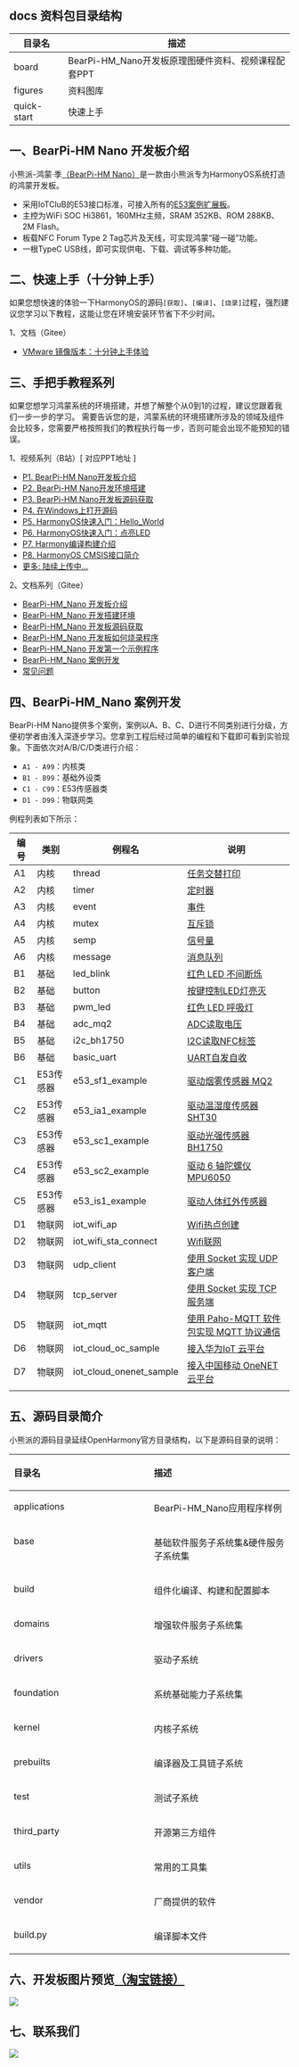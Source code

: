 ## docs 资料包目录结构

| 目录名 | 描述   |
| ---- | ------ | 
| board   | BearPi-HM_Nano开发板原理图硬件资料、视频课程配套PPT  | 
| figures  | 资料图库   |
| quick-start  | 快速上手   |  

## 一、BearPi-HM Nano 开发板介绍

小熊派-鸿蒙·季[（BearPi-HM Nano）](https://item.taobao.com/item.htm?id=633296694816)是一款由小熊派专为HarmonyOS系统打造的鸿蒙开发板。

* 采用IoTCluB的E53接口标准，可接入所有的[E53案例扩展板](https://shop336827451.taobao.com/category-1488778768.htm)。
* 主控为WiFi SOC Hi3861，160MHz主频，SRAM 352KB、ROM 288KB、2M Flash。
* 板载NFC Forum Type 2 Tag芯片及天线，可实现鸿蒙“碰一碰”功能。
* 一根TypeC USB线，即可实现供电、下载、调试等多种功能。


## 二、快速上手（十分钟上手）

如果您想快速的体验一下HarmonyOS的源码`[获取]`、`[编译]`、`[烧录]`过程，强烈建议您学习以下教程，这能让您在环境安装环节省下不少时间。


1、文档（Gitee）
* [VMware 镜像版本：十分钟上手体验](../../../../applications/BearPi/BearPi-HM_Nano/docs/quick-start/BearPi-HM_Nano十分钟上手.md)

## 三、手把手教程系列

如果您想学习鸿蒙系统的环境搭建，并想了解整个从0到1的过程，建议您跟着我们一步一步的学习。
需要告诉您的是，鸿蒙系统的环境搭建所涉及的领域及组件会比较多，您需要严格按照我们的教程执行每一步，否则可能会出现不能预知的错误。

1、视频系列（B站）[ 对应PPT地址 ]
* [P1. BearPi-HM Nano开发板介绍](https://www.bilibili.com/video/BV1tv411b7SA?p=1)
* [P2. BearPi-HM Nano开发环境搭建](https://www.bilibili.com/video/BV1tv411b7SA?p=2)
* [P3. BearPi-HM Nano开发板源码获取](https://www.bilibili.com/video/BV1tv411b7SA?p=3)
* [P4. 在Windows上打开源码](https://www.bilibili.com/video/BV1tv411b7SA?p=4)
* [P5. HarmonyOS快速入门：Hello_World](https://www.bilibili.com/video/BV1tv411b7SA?p=5)
* [P6. HarmonyOS快速入门：点亮LED](https://www.bilibili.com/video/BV1tv411b7SA?p=6)
* [P7. Harmony编译构建介绍](https://www.bilibili.com/video/BV1tv411b7SA?p=7)
* [P8. HarmonyOS CMSIS接口简介](https://www.bilibili.com/video/BV1tv411b7SA?p=8)
* [更多: 陆续上传中...](https://www.bilibili.com/video/BV1tv411b7SA)

2、文档系列（Gitee）
-   [BearPi-HM_Nano 开发板介绍](../../../../applications/BearPi/BearPi-HM_Nano/docs/quick-start/BearPi-HM_Nano开发板介绍.md)
-   [BearPi-HM_Nano 开发搭建环境](../../../../applications/BearPi/BearPi-HM_Nano/docs/quick-start/BearPi-HM_Nano开发搭建环境.md)
-   [BearPi-HM_Nano 开发板源码获取](../../../../applications/BearPi/BearPi-HM_Nano/docs/quick-start/源码获取.md)
-   [BearPi-HM_Nano 开发板如何烧录程序](../../../../applications/BearPi/BearPi-HM_Nano/docs/quick-start/BearPi-HM_Nano开发板如何烧录程序.md)
-   [BearPi-HM_Nano 开发第一个示例程序](../../../../applications/BearPi/BearPi-HM_Nano/docs/quick-start/BearPi-HM_Nano开发板第一个示例程序.md)
-   [BearPi-HM_Nano 案例开发](../../../../applications/BearPi/BearPi-HM_Nano/sample/README.md)
-   [常见问题](../../../../applications/BearPi/BearPi-HM_Nano/docs/quick-start/常见问题.md)


## 四、BearPi-HM_Nano 案例开发

BearPi-HM Nano提供多个案例，案例以A、B、C、D进行不同类别进行分级，方便初学者由浅入深逐步学习。您拿到工程后经过简单的编程和下载即可看到实验现象。下面依次对A/B/C/D类进行介绍：

* `A1 - A99`：内核类
* `B1 - B99`：基础外设类
* `C1 - C99`：E53传感器类
* `D1 - D99`：物联网类

例程列表如下所示：

| 编号 | 类别   | 例程名           | 说明                                                         |
| ---- | ------ | ---------------- | ------------------------------------------------------------ |
| A1   | 内核   | thread           |   [任务交替打印](../../../../applications/BearPi/BearPi-HM_Nano/sample/A1_kernal_thread/README.md)  |
| A2   | 内核   | timer            |  [定时器  ](../../../../applications/BearPi/BearPi-HM_Nano/sample/A2_kernel_timer/README.md)                                                      |
| A3   | 内核   | event            |   [事件](../../../../applications/BearPi/BearPi-HM_Nano/sample/A3_kernel_event/README.md)|
| A4   | 内核   | mutex            |   [互斥锁](../../../../applications/BearPi/BearPi-HM_Nano/sample/A4_kernel_mutex/README.md)|
| A5   | 内核   | semp             |   [信号量](../../../../applications/BearPi/BearPi-HM_Nano/sample/A5_kernel_semaphore/README.md)|
| A6   | 内核   | message           |    [消息队列](../../../../applications/BearPi/BearPi-HM_Nano/sample/A6_kernel_message/README.md)|
| B1   | 基础   | led_blink        |   [红色 LED 不间断烁](../../../../applications/BearPi/BearPi-HM_Nano/sample/B1_basic_led_blink/README.md)|
| B2   | 基础   | button           |   [按键控制LED灯亮灭](../../../../applications/BearPi/BearPi-HM_Nano/sample/B2_basic_button/README.md)|
| B3   | 基础   | pwm_led          |   [红色 LED 呼吸灯](../../../../applications/BearPi/BearPi-HM_Nano/sample/B3_basic_pwm_led/README.md)|
| B4   | 基础   | adc_mq2          |   [ADC读取电压](../../../../applications/BearPi/BearPi-HM_Nano/sample/B4_basic_adc/README.md)|
| B5   | 基础   | i2c_bh1750       |   [I2C读取NFC标签](../../../../applications/BearPi/BearPi-HM_Nano/sample/B5_basic_i2c_nfc/README.md)|
| B6   | 基础   | basic_uart       |   [UART自发自收](../../../../applications/BearPi/BearPi-HM_Nano/sample/B6_basic_uart/README.md)|
| C1   | E53传感器   | e53_sf1_example        |       [驱动烟雾传感器 MQ2](../../../../applications/BearPi/BearPi-HM_Nano/sample/C1_e53_sf1_mq2/README.md)|
| C2   | E53传感器   | e53_ia1_example              |   [驱动温湿度传感器 SHT30](../../../../applications/BearPi/BearPi-HM_Nano/sample/C2_e53_ia1_temp_humi_pls/README.md)|
| C3   | E53传感器   | e53_sc1_example             |   [驱动光强传感器 BH1750](../../../../applications/BearPi/BearPi-HM_Nano/sample/C3_e53_sc1_pls/README.md)|
| C4   | E53传感器   | e53_sc2_example        |   [驱动 6 轴陀螺仪 MPU6050](../../../../applications/BearPi/BearPi-HM_Nano/sample/C4_e53_sc2_axis/README.md)|
| C5   | E53传感器   | e53_is1_example              |   [驱动人体红外传感器](../../../../applications/BearPi/BearPi-HM_Nano/sample/C5_e53_is1_infrared/README.md)|
| D1   | 物联网 | iot_wifi_ap        |   [Wifi热点创建](../../../../applications/BearPi/BearPi-HM_Nano/sample/D1_iot_wifi_ap/README.md)|
| D2   | 物联网 | iot_wifi_sta_connect    |   [Wifi联网](../../../../applications/BearPi/BearPi-HM_Nano/sample/D2_iot_wifi_sta_connect/README.md)|
| D3   | 物联网 | udp_client       |   [使用 Socket 实现 UDP 客户端](../../../../applications/BearPi/BearPi-HM_Nano/sample/D3_iot_udp_client/README.md)|
| D4   | 物联网 | tcp_server       |   [使用 Socket 实现 TCP 服务端](../../../../applications/BearPi/BearPi-HM_Nano/sample/D4_iot_tcp_server/README.md)|
| D5   | 物联网 | iot_mqtt             |   [使用 Paho-MQTT 软件包实现 MQTT 协议通信](../../../../applications/BearPi/BearPi-HM_Nano/sample/D5_iot_mqtt/README.md)|
| D6   | 物联网 | iot_cloud_oc_sample     |  [接入华为IoT 云平台](../../../../applications/BearPi/BearPi-HM_Nano/sample/D6_iot_cloud_oc/README.md)|
| D7   | 物联网 | iot_cloud_onenet_sample         |   [接入中国移动 OneNET 云平台](../../../../applications/BearPi/BearPi-HM_Nano/sample/D7_iot_cloud_onenet/README.md)|  
||||



## 五、源码目录简介

小熊派的源码目录延续OpenHarmony官方目录结构，以下是源码目录的说明：

<a name="table3815144702820"></a>
<table><thead align="left"><tr id="row198162047192810"><th class="cellrowborder" valign="top" width="50%" id="mcps1.2.3.1.1"><p id="p690319291299"><a name="p690319291299"></a><a name="p690319291299"></a>目录名</p>
</th>
<th class="cellrowborder" valign="top" width="50%" id="mcps1.2.3.1.2"><p id="p5903122962918"><a name="p5903122962918"></a><a name="p5903122962918"></a>描述</p>
</th>
</tr>
</thead>
<tbody><tr id="row1981674719280"><td class="cellrowborder" valign="top" width="50%" headers="mcps1.2.3.1.1 "><p id="p69031429162912"><a name="p69031429162912"></a><a name="p69031429162912"></a>applications</p>
</td>
<td class="cellrowborder" valign="top" width="50%" headers="mcps1.2.3.1.2 "><p id="p090352912914"><a name="p090352912914"></a><a name="p090352912914"></a>BearPi-HM_Nano应用程序样例</p>
</td>
</tr>
<tr id="row5816747132817"><td class="cellrowborder" valign="top" width="50%" headers="mcps1.2.3.1.1 "><p id="p99031129112918"><a name="p99031129112918"></a><a name="p99031129112918"></a>base</p>
</td>
<td class="cellrowborder" valign="top" width="50%" headers="mcps1.2.3.1.2 "><p id="p790472962914"><a name="p790472962914"></a><a name="p790472962914"></a>基础软件服务子系统集&amp;硬件服务子系统集</p>
</td>
</tr>
<tr id="row1134218692910"><td class="cellrowborder" valign="top" width="50%" headers="mcps1.2.3.1.1 "><p id="p4904112910295"><a name="p4904112910295"></a><a name="p4904112910295"></a>build</p>
</td>
<td class="cellrowborder" valign="top" width="50%" headers="mcps1.2.3.1.2 "><p id="p1090482942911"><a name="p1090482942911"></a><a name="p1090482942911"></a>组件化编译、构建和配置脚本</p>
</td>
</tr>
<tr id="row1841618902919"><td class="cellrowborder" valign="top" width="50%" headers="mcps1.2.3.1.1 "><p id="p1390462902910"><a name="p1390462902910"></a><a name="p1390462902910"></a>domains</p>
</td>
<td class="cellrowborder" valign="top" width="50%" headers="mcps1.2.3.1.2 "><p id="p1390432914296"><a name="p1390432914296"></a><a name="p1390432914296"></a>增强软件服务子系统集</p>
</td>
</tr>
<tr id="row841620912298"><td class="cellrowborder" valign="top" width="50%" headers="mcps1.2.3.1.1 "><p id="p119041629182919"><a name="p119041629182919"></a><a name="p119041629182919"></a>drivers</p>
</td>
<td class="cellrowborder" valign="top" width="50%" headers="mcps1.2.3.1.2 "><p id="p9904629132911"><a name="p9904629132911"></a><a name="p9904629132911"></a>驱动子系统</p>
</td>
</tr>
<tr id="row164164992915"><td class="cellrowborder" valign="top" width="50%" headers="mcps1.2.3.1.1 "><p id="p79042298298"><a name="p79042298298"></a><a name="p79042298298"></a>foundation</p>
</td>
<td class="cellrowborder" valign="top" width="50%" headers="mcps1.2.3.1.2 "><p id="p18904132922915"><a name="p18904132922915"></a><a name="p18904132922915"></a>系统基础能力子系统集</p>
</td>
</tr>
<tr id="row1441610922915"><td class="cellrowborder" valign="top" width="50%" headers="mcps1.2.3.1.1 "><p id="p490402916299"><a name="p490402916299"></a><a name="p490402916299"></a>kernel</p>
</td>
<td class="cellrowborder" valign="top" width="50%" headers="mcps1.2.3.1.2 "><p id="p1904112932912"><a name="p1904112932912"></a><a name="p1904112932912"></a>内核子系统</p>
</td>
</tr>
<tr id="row194175972917"><td class="cellrowborder" valign="top" width="50%" headers="mcps1.2.3.1.1 "><p id="p1904132912910"><a name="p1904132912910"></a><a name="p1904132912910"></a>prebuilts</p>
</td>
<td class="cellrowborder" valign="top" width="50%" headers="mcps1.2.3.1.2 "><p id="p390492919296"><a name="p390492919296"></a><a name="p390492919296"></a>编译器及工具链子系统</p>
</td>
</tr>
<tr id="row841718942913"><td class="cellrowborder" valign="top" width="50%" headers="mcps1.2.3.1.1 "><p id="p12904929202919"><a name="p12904929202919"></a><a name="p12904929202919"></a>test</p>
</td>
<td class="cellrowborder" valign="top" width="50%" headers="mcps1.2.3.1.2 "><p id="p4904152912297"><a name="p4904152912297"></a><a name="p4904152912297"></a>测试子系统</p>
</td>
</tr>
<tr id="row24175915294"><td class="cellrowborder" valign="top" width="50%" headers="mcps1.2.3.1.1 "><p id="p13904162992916"><a name="p13904162992916"></a><a name="p13904162992916"></a>third_party</p>
</td>
<td class="cellrowborder" valign="top" width="50%" headers="mcps1.2.3.1.2 "><p id="p6904829112917"><a name="p6904829112917"></a><a name="p6904829112917"></a>开源第三方组件</p>
</td>
</tr>
<tr id="row334210652914"><td class="cellrowborder" valign="top" width="50%" headers="mcps1.2.3.1.1 "><p id="p1390442918299"><a name="p1390442918299"></a><a name="p1390442918299"></a>utils</p>
</td>
<td class="cellrowborder" valign="top" width="50%" headers="mcps1.2.3.1.2 "><p id="p690412296297"><a name="p690412296297"></a><a name="p690412296297"></a>常用的工具集</p>
</td>
</tr>
<tr id="row73421664298"><td class="cellrowborder" valign="top" width="50%" headers="mcps1.2.3.1.1 "><p id="p7905172920292"><a name="p7905172920292"></a><a name="p7905172920292"></a>vendor</p>
</td>
<td class="cellrowborder" valign="top" width="50%" headers="mcps1.2.3.1.2 "><p id="p290510290293"><a name="p290510290293"></a><a name="p290510290293"></a>厂商提供的软件</p>
</td>
</tr>
<tr id="row734319617292"><td class="cellrowborder" valign="top" width="50%" headers="mcps1.2.3.1.1 "><p id="p09056291290"><a name="p09056291290"></a><a name="p09056291290"></a>build.py</p>
</td>
<td class="cellrowborder" valign="top" width="50%" headers="mcps1.2.3.1.2 "><p id="p1790542912290"><a name="p1790542912290"></a><a name="p1790542912290"></a>编译脚本文件</p>
</td>
</tr>
</tbody>
</table>

## 六、开发板图片预览[（淘宝链接）](https://item.taobao.com/item.htm?id=633296694816)

[![](../../../../applications/BearPi/BearPi-HM_Nano/docs/figures/00_public/BearPi-HM_Nano_Info.png)](https://item.taobao.com/item.htm?id=633296694816)


## 七、联系我们



![](../../../../applications/BearPi/BearPi-HM_Nano/docs/figures/00_public/bearpi_club_wechat.jpg)

